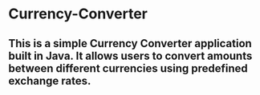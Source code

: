 # Currency-Converter
## This is a simple Currency Converter application built in Java. It allows users to convert amounts between different currencies using predefined exchange rates.
